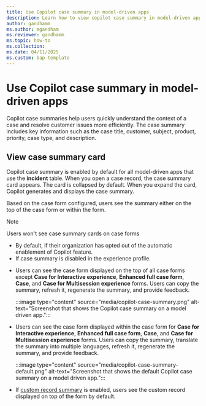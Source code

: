 ```yaml
---
title: Use Copilot case summary in model-driven apps
description: Learn how to view copilot case summary in model-driven apps.
author: gandhamm
ms.author: mgandham
ms.reviewer: gandhamm
ms.topic: how-to
ms.collection: 
ms.date: 04/11/2025
ms.custom: bap-template 
---
```


# Use Copilot case summary in model-driven apps

Copilot case summaries help users quickly understand the context of a case and resolve customer issues more efficiently. The case summary includes key information such as the case title, customer, subject, product, priority, case type, and description.

## View case summary card

Copilot case summary is enabled by default for all model-driven apps that use the **incident** table. When you open a case record, the case summary card appears. The card is collapsed by default. When you expand the card, Copilot generates and displays the case summary.

Based on the case form configured, users see the summary either on the top of the case form or within the form.
> [!NOTE]
> Users won't see case summary cards on case forms 
> - By default, if their organization has opted out of the automatic enablement of Copilot feature.
> - If case summary is disabled in the experience profile.

- Users can see the case form displayed on the top of all case forms except **Case for Interactive experience**, **Enhanced full case form**, **Case**, and **Case for Multisession experience** forms. Users can copy the summary, refresh it, regenerate the summary, and provide feedback.

   :::image type="content" source="media/copilot-case-summary.png" alt-text="Screenshot that shows the Copilot case summary on a model driven app.":::

- Users can see the case form displayed within the case form for **Case for Interactive experience**, **Enhanced full case form**, **Case**, and **Case for Multisession experience** forms. Users can copy the summary, translate the summary into multiple languages, refresh it, regenerate the summary, and provide feedback.

    :::image type="content" source="media/copilot-case-summary-default.png" alt-text="Screenshot that shows the default Copilot case summary on a model driven app.":::

- If [custom record summary](/dynamics365/customer-service/administer/copilot-enable-custom-record-summaries) is enabled, users see the custom record displayed on top of the form by default. 